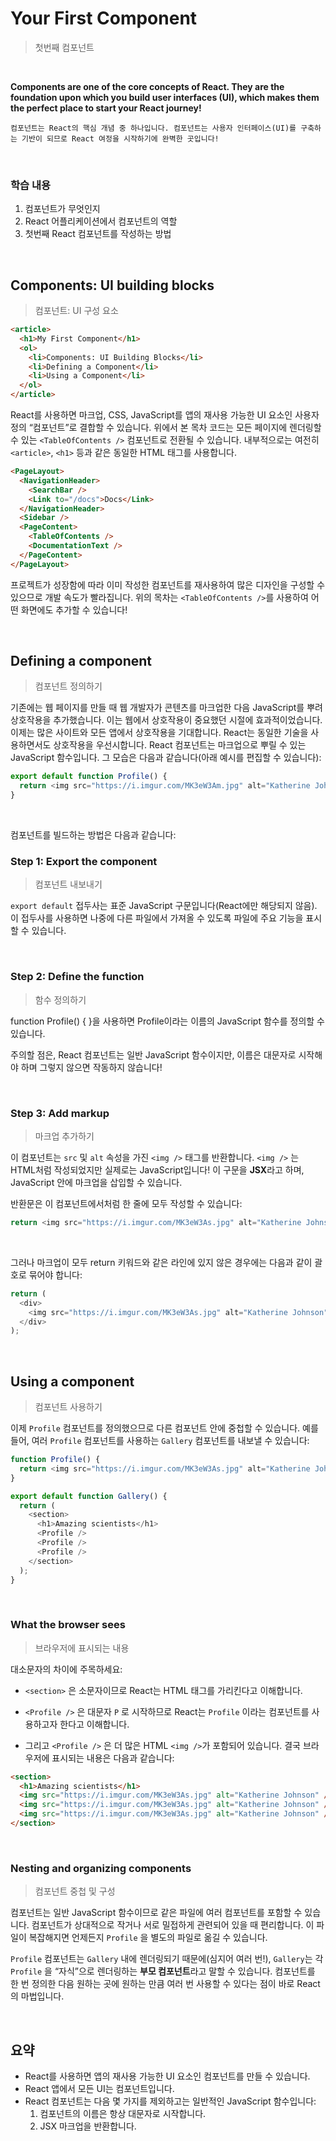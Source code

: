 # Your First Component

> 첫번째 컴포넌트

<br>

**Components are one of the core concepts of React. They are the foundation upon which you build user interfaces (UI), which makes them the perfect place to start your React journey!**

    컴포넌트는 React의 핵심 개념 중 하나입니다. 컴포넌트는 사용자 인터페이스(UI)를 구축하는 기반이 되므로 React 여정을 시작하기에 완벽한 곳입니다!

<br>

### 학습 내용

1. 컴포넌트가 무엇인지
2. React 어플리케이션에서 컴포넌트의 역할
3. 첫번째 React 컴포넌트를 작성하는 방법

<br>

## Components: UI building blocks

> 컴포넌트: UI 구성 요소

```html
<article>
  <h1>My First Component</h1>
  <ol>
    <li>Components: UI Building Blocks</li>
    <li>Defining a Component</li>
    <li>Using a Component</li>
  </ol>
</article>
```

React를 사용하면 마크업, CSS, JavaScript를 앱의 재사용 가능한 UI 요소인 사용자 정의 “컴포넌트”로 결합할 수 있습니다.
위에서 본 목차 코드는 모든 페이지에 렌더링할 수 있는 `<TableOfContents />` 컴포넌트로 전환될 수 있습니다.
내부적으로는 여전히 `<article>`, `<h1>` 등과 같은 동일한 HTML 태그를 사용합니다.

```html
<PageLayout>
  <NavigationHeader>
    <SearchBar />
    <Link to="/docs">Docs</Link>
  </NavigationHeader>
  <Sidebar />
  <PageContent>
    <TableOfContents />
    <DocumentationText />
  </PageContent>
</PageLayout>
```

프로젝트가 성장함에 따라 이미 작성한 컴포넌트를 재사용하여 많은 디자인을 구성할 수 있으므로 개발 속도가 빨라집니다.
위의 목차는 `<TableOfContents />`를 사용하여 어떤 화면에도 추가할 수 있습니다!

<br>

## Defining a component

> 컴포넌트 정의하기

기존에는 웹 페이지를 만들 때 웹 개발자가 콘텐츠를 마크업한 다음 JavaScript를 뿌려 상호작용을 추가했습니다.
이는 웹에서 상호작용이 중요했던 시절에 효과적이었습니다.
이제는 많은 사이트와 모든 앱에서 상호작용을 기대합니다.
React는 동일한 기술을 사용하면서도 상호작용을 우선시합니다.
React 컴포넌트는 마크업으로 뿌릴 수 있는 JavaScript 함수입니다.
그 모습은 다음과 같습니다(아래 예시를 편집할 수 있습니다):

```javascript
export default function Profile() {
  return <img src="https://i.imgur.com/MK3eW3Am.jpg" alt="Katherine Johnson" />;
}
```

<br>

컴포넌트를 빌드하는 방법은 다음과 같습니다:

### Step 1: Export the component

> 컴포넌트 내보내기

`export default` 접두사는 표준 JavaScript 구문입니다(React에만 해당되지 않음).
이 접두사를 사용하면 나중에 다른 파일에서 가져올 수 있도록 파일에 주요 기능을 표시할 수 있습니다.

<br>

### Step 2: Define the function

> 함수 정의하기

function Profile() { }을 사용하면 Profile이라는 이름의 JavaScript 함수를 정의할 수 있습니다.

주의할 점은, React 컴포넌트는 일반 JavaScript 함수이지만, 이름은 대문자로 시작해야 하며 그렇지 않으면 작동하지 않습니다!

<br>

### Step 3: Add markup

> 마크업 추가하기

이 컴포넌트는 `src` 및 `alt` 속성을 가진 `<img />` 태그를 반환합니다.
`<img />` 는 HTML처럼 작성되었지만 실제로는 JavaScript입니다!
이 구문을 **JSX**라고 하며, JavaScript 안에 마크업을 삽입할 수 있습니다.

반환문은 이 컴포넌트에서처럼 한 줄에 모두 작성할 수 있습니다:

```javascript
return <img src="https://i.imgur.com/MK3eW3As.jpg" alt="Katherine Johnson" />;
```

<br>

그러나 마크업이 모두 return 키워드와 같은 라인에 있지 않은 경우에는 다음과 같이 괄호로 묶어야 합니다:

```javascript
return (
  <div>
    <img src="https://i.imgur.com/MK3eW3As.jpg" alt="Katherine Johnson" />
  </div>
);
```

<br>

## Using a component

> 컴포넌트 사용하기

이제 `Profile` 컴포넌트를 정의했으므로 다른 컴포넌트 안에 중첩할 수 있습니다.
예를 들어, 여러 `Profile` 컴포넌트를 사용하는 `Gallery` 컴포넌트를 내보낼 수 있습니다:

```javascript
function Profile() {
  return <img src="https://i.imgur.com/MK3eW3As.jpg" alt="Katherine Johnson" />;
}

export default function Gallery() {
  return (
    <section>
      <h1>Amazing scientists</h1>
      <Profile />
      <Profile />
      <Profile />
    </section>
  );
}
```

<br>

### What the browser sees

> 브라우저에 표시되는 내용

대소문자의 차이에 주목하세요:

- `<section>` 은 소문자이므로 React는 HTML 태그를 가리킨다고 이해합니다.
- `<Profile />` 은 대문자 `P` 로 시작하므로 React는 `Profile` 이라는 컴포넌트를 사용하고자 한다고 이해합니다.

- 그리고 `<Profile />` 은 더 많은 HTML `<img />`가 포함되어 있습니다. 결국 브라우저에 표시되는 내용은 다음과 같습니다:

```html
<section>
  <h1>Amazing scientists</h1>
  <img src="https://i.imgur.com/MK3eW3As.jpg" alt="Katherine Johnson" />
  <img src="https://i.imgur.com/MK3eW3As.jpg" alt="Katherine Johnson" />
  <img src="https://i.imgur.com/MK3eW3As.jpg" alt="Katherine Johnson" />
</section>
```

<br>

### Nesting and organizing components

> 컴포넌트 중첩 및 구성

컴포넌트는 일반 JavaScript 함수이므로 같은 파일에 여러 컴포넌트를 포함할 수 있습니다. 컴포넌트가 상대적으로 작거나 서로 밀접하게 관련되어 있을 때 편리합니다. 이 파일이 복잡해지면 언제든지 `Profile` 을 별도의 파일로 옮길 수 있습니다.

`Profile` 컴포넌트는 `Gallery` 내에 렌더링되기 때문에(심지어 여러 번!), `Gallery`는 각 `Profile` 을 “자식”으로 렌더링하는 **부모 컴포넌트**라고 말할 수 있습니다. 컴포넌트를 한 번 정의한 다음 원하는 곳에 원하는 만큼 여러 번 사용할 수 있다는 점이 바로 React의 마법입니다.

<br>

## 요약

- React를 사용하면 앱의 재사용 가능한 UI 요소인 컴포넌트를 만들 수 있습니다.
- React 앱에서 모든 UI는 컴포넌트입니다.
- React 컴포넌트는 다음 몇 가지를 제외하고는 일반적인 JavaScript 함수입니다:
  1. 컴포넌트의 이름은 항상 대문자로 시작합니다.
  2. JSX 마크업을 반환합니다.
